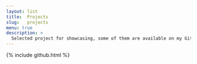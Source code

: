 ```yaml
---
layout: list
title:  Projects
slug:   projects
menu: true
description: >
  Selected project for showcasing, some of them are available on my GitHub.
---
```


{% include github.html %}